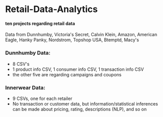 # Retail-Data-Analytics
#### ten projects regarding retail data
Data from Dunnhumby, Victoria's Secret, Calvin Klein, Amazon, American Eagle, Hanky Panky, Nordstrom, Topshop USA, Btemptd, Macy's

### Dunnhumby Data:
- 8 CSV's
- 1 product info CSV, 1 consumer info CSV, 1 transaction info CSV
- the other five are regarding campaigns and coupons
 
### Innerwear Data:
- 9 CSVs, one for each retailer
- No transaction or customer data, but information/statistical inferences can be made about pricing, rating, descriptions (NLP), and so on
